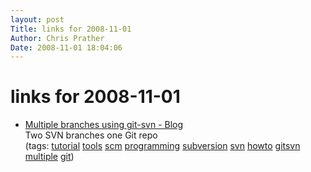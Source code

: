 ```yaml
---
layout: post
Title: links for 2008-11-01  
Author: Chris Prather
Date: 2008-11-01 18:04:06
---
```


# links for 2008-11-01
<ul class="delicious"><li>
                <div class="delicious-link"><a href="http://www.dmo.ca/blog/20070608113513">Multiple branches using git-svn - Blog</a></div>
                <div class="delicious-extended">Two SVN branches one Git repo</div>
                <div class="delicious-tags">(tags: <a href="http://delicious.com/perigrin/tutorial">tutorial</a> <a href="http://delicious.com/perigrin/tools">tools</a> <a href="http://delicious.com/perigrin/scm">scm</a> <a href="http://delicious.com/perigrin/programming">programming</a> <a href="http://delicious.com/perigrin/subversion">subversion</a> <a href="http://delicious.com/perigrin/svn">svn</a> <a href="http://delicious.com/perigrin/howto">howto</a> <a href="http://delicious.com/perigrin/gitsvn">gitsvn</a> <a href="http://delicious.com/perigrin/multiple">multiple</a> <a href="http://delicious.com/perigrin/git">git</a>)</div>
            </li></ul>
